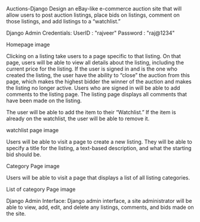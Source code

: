 Auctions-Django
Design an eBay-like e-commerce auction site that will allow users to post auction listings, place bids on listings, comment on those listings, and add listings to a “watchlist.”

Django Admin Credentials:
UserID : "rajveer" Password : "raj@1234"

Homepage
image

Clicking on a listing take users to a page specific to that listing. On that page, users will be able to view all details about the listing, including the current price for the listing. If the user is signed in and is the one who created the listing, the user have the ability to “close” the auction from this page, which makes the highest bidder the winner of the auction and makes the listing no longer active. Users who are signed in will be able to add comments to the listing page. The listing page displays all comments that have been made on the listing.

The user will be able to add the item to their “Watchlist.” If the item is already on the watchlist, the user will be able to remove it.

watchlist page
image

Users will be able to visit a page to create a new listing. They will be able to specify a title for the listing, a text-based description, and what the starting bid should be.

Category Page
image

Users will be able to visit a page that displays a list of all listing categories.

List of category Page
image

Django Admin Interface:
Django admin interface, a site administrator will be able to view, add, edit, and delete any listings, comments, and bids made on the site.
